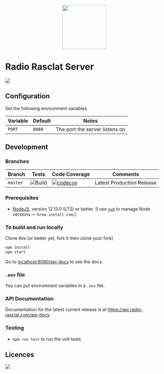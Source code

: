 <div align="center"><img src="https://assets.dmnktoe.de/radio-rasclat/logo/logo.svg" width="140"></div>

# Radio Rasclat Server

<p>
<img src="https://img.shields.io/github/package-json/v/RadioRasclat/radio-rasclat-server.svg?color=%237d29cc">
</p>

## Configuration

Set the following environment variables

| Variable | Default | Notes                          |
| -------- | ------- | ------------------------------ |
| `PORT`   | `8080`  | The port the server listens on |

## Development

### Branches

<!-- prettier-ignore -->
| Branch    | Tests | Code Coverage | Comments                  |
| --------- | ----- | ------------- | ------------------------- |
| `master`  | ![Build](https://github.com/RadioRasclat/radio-rasclat-server/workflows/Build/badge.svg) | [![codecov](https://codecov.io/gh/RadioRasclat/radio-rasclat-server/branch/master/graph/badge.svg?token=lcRoBB399S)](https://codecov.io/gh/RadioRasclat/radio-rasclat-server) | Latest Production Release |

### Prerequisites

- [NodeJS](htps://nodejs.org), version 12.13.0 (LTS) or better. (I use [`nvm`](https://github.com/creationix/nvm) to manage Node versions — `brew install nvm`.)

### To build and run locally

Clone this (or better yet, fork it then clone your fork)

```sh
npm install
npm start
```

Go to [localhost:8080/api-docs](http://127.0.0.1:8080/api-docs) to see the docs.

### `.env` file

You can put environment variables in a `.env` file.

### API Documentation

Documentation for the latest current release is at <https://api.radio-rasclat.com/api-docs>.

### Testing

- `npm run test` to run the unit tests

## Licences

<a href="https://app.fossa.com/projects/git%2Bgithub.com%2Fdmnktoe%2Fradio-rasclat-server?ref=badge_large" alt="FOSSA Status"><img src="https://app.fossa.com/api/projects/git%2Bgithub.com%2Fdmnktoe%2Fradio-rasclat-server.svg?type=large"/></a>
